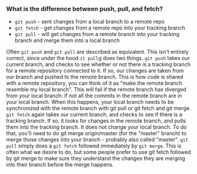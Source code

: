 <h3>What is the difference between push, pull, and fetch?</h3>
<ul>
<li><code>git push</code> - sent changes from a local branch to a remote repo</li>
<li><code>git fetch</code> - get changes from a remote repo into your tracking branch</li>
<li><code>git pull</code> - will get changes from a remote branch into your tracking branch and merge them into a local branch</li>
</ul>
<p>Often <code>git push</code> and <code>git pull</code> are described as equivalent. This isn't entirely correct, since under the hood <code>it pull</code>g does two things. <code>git push</code> takes our current branch, and checks to see whether or not there is a tracking branch for a remote repository connected to it. If so, our changes are taken from our branch and pushed to the remote branch. This is how code is shared with a remote repository, you can think of it as "make the remote branch resemble my local branch". This will fail if the remote branch has diverged from your local branch: if not all the commits in the remote branch are in your local branch. When this happens, your local branch needs to be synchronized with the remote branch with git pull or git fetch and git merge. <code>git fetch</code> again takes our current branch, and checks to see if there is a tracking branch. If so, it looks for changes in the remote branch, and pulls them into the tracking branch. It does not change your local branch. To do that, you'll need to do git merge origin/master (for the "master" branch) to merge those changes into your branch - probably also called "master". <code>git pull</code> simply does a <code>git fetch</code> followed immediately by <code>git merge</code>. This is often what we desire to do, but some people prefer to use git fetch followed by git merge to make sure they understand the changes they are merging into their branch before the merge happens.</p>
